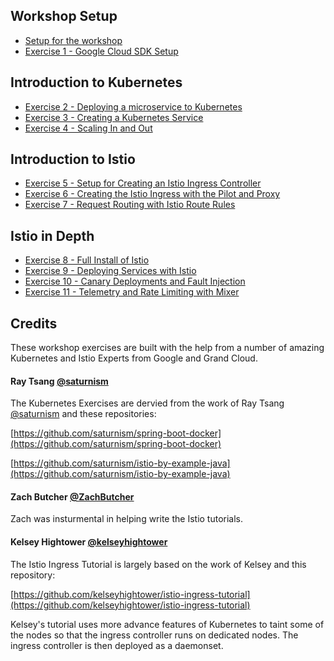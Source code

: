 ## Workshop Setup
- [Setup for the workshop](setup/README.md)
- [Exercise 1 - Google Cloud SDK Setup](exercise-1/README.md)

## Introduction to Kubernetes

- [Exercise 2 - Deploying a microservice to Kubernetes](exercise-2/README.md)
- [Exercise 3 - Creating a Kubernetes Service](exercise-3/README.md)
- [Exercise 4 - Scaling In and Out](exercise-4/README.md)

## Introduction to Istio

- [Exercise 5 - Setup for Creating an Istio Ingress Controller](exercise-5/README.md)
- [Exercise 6 - Creating the Istio Ingress with the Pilot and Proxy](exercise-6/README.md)
- [Exercise 7 - Request Routing with Istio Route Rules](exercise-7/README.md)

## Istio in Depth

- [Exercise 8 - Full Install of Istio](exercise-8/README.md)
- [Exercise 9 - Deploying Services with Istio](exercise-9/README.md)
- [Exercise 10 - Canary Deployments and Fault Injection](exercise-10/README.md)
- [Exercise 11 - Telemetry and Rate Limiting with Mixer](exercise-11/README.md)




## Credits
These workshop exercises are built with the help from a number of amazing Kubernetes and Istio Experts from Google and Grand Cloud.

#### Ray Tsang  [@saturnism](https://twitter.com/saturnism)
The Kubernetes Exercises are dervied from the work of Ray Tsang  [@saturnism](https://twitter.com/saturnism) and these repositories:

[https://github.com/saturnism/spring-boot-docker](https://github.com/saturnism/spring-boot-docker)

[https://github.com/saturnism/istio-by-example-java](https://github.com/saturnism/istio-by-example-java)

#### Zach Butcher [@ZachButcher](https://twitter.com/ZackButcher)
Zach was insturmental in helping write the Istio tutorials.

####  Kelsey Hightower [@kelseyhightower](https://twitter.com/kelseyhightower)
The Istio Ingress Tutorial is largely based on the work of Kelsey and this repository:

[https://github.com/kelseyhightower/istio-ingress-tutorial](https://github.com/kelseyhightower/istio-ingress-tutorial)

Kelsey's tutorial uses more advance features of Kubernetes to taint some of the nodes so that the ingress controller runs on dedicated nodes.  The ingress controller is then deployed as a daemonset.
